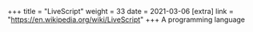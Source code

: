 +++
title = "LiveScript"
weight = 33
date = 2021-03-06
[extra]
link = "https://en.wikipedia.org/wiki/LiveScript"
+++
A programming language

